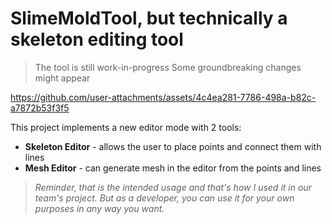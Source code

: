 # SlimeMoldTool, but technically a skeleton editing tool

> The tool is still work-in-progress
> Some groundbreaking changes might appear

https://github.com/user-attachments/assets/4c4ea281-7786-498a-b82c-a7872b53f3f5

This project implements a new editor mode with 2 tools:
- **Skeleton Editor** - allows the user to place points and connect them with lines
- **Mesh Editor** - can generate mesh in the editor from the points and lines

> *Reminder, that is the intended usage and that's how I used it in our team's project.*
> *But as a developer, you can use it for your own purposes in any way you want.*
